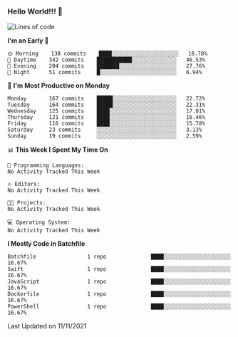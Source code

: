 ### Hello World!!! 👋

<!--
**kekotek/kekotek** is a ✨ _special_ ✨ repository because its `README.md` (this file) appears on your GitHub profile.

Here are some ideas to get you started:

- 🔭 I’m currently working on ...
- 🌱 I’m currently learning ...
- 👯 I’m looking to collaborate on ...
- 🤔 I’m looking for help with ...
- 💬 Ask me about ...
- 📫 How to reach me: ...
- 😄 Pronouns: ...
- ⚡ Fun fact: ...
-->

<!--START_SECTION:waka-->
![Lines of code](https://img.shields.io/badge/From%20Hello%20World%20I%27ve%20Written-18753%20lines%20of%20code-blue)

**I'm an Early 🐤** 

```text
🌞 Morning    138 commits    ████░░░░░░░░░░░░░░░░░░░░░   18.78% 
🌆 Daytime    342 commits    ███████████░░░░░░░░░░░░░░   46.53% 
🌃 Evening    204 commits    ███████░░░░░░░░░░░░░░░░░░   27.76% 
🌙 Night      51 commits     █░░░░░░░░░░░░░░░░░░░░░░░░   6.94%

```
📅 **I'm Most Productive on Monday** 

```text
Monday       167 commits    █████░░░░░░░░░░░░░░░░░░░░   22.72% 
Tuesday      164 commits    █████░░░░░░░░░░░░░░░░░░░░   22.31% 
Wednesday    125 commits    ████░░░░░░░░░░░░░░░░░░░░░   17.01% 
Thursday     121 commits    ████░░░░░░░░░░░░░░░░░░░░░   16.46% 
Friday       116 commits    ████░░░░░░░░░░░░░░░░░░░░░   15.78% 
Saturday     23 commits     ░░░░░░░░░░░░░░░░░░░░░░░░░   3.13% 
Sunday       19 commits     ░░░░░░░░░░░░░░░░░░░░░░░░░   2.59%

```


📊 **This Week I Spent My Time On** 

```text
💬 Programming Languages: 
No Activity Tracked This Week

🔥 Editors: 
No Activity Tracked This Week

🐱‍💻 Projects: 
No Activity Tracked This Week

💻 Operating System: 
No Activity Tracked This Week

```

**I Mostly Code in Batchfile** 

```text
Batchfile                1 repo              ████░░░░░░░░░░░░░░░░░░░░░   16.67% 
Swift                    1 repo              ████░░░░░░░░░░░░░░░░░░░░░   16.67% 
JavaScript               1 repo              ████░░░░░░░░░░░░░░░░░░░░░   16.67% 
Dockerfile               1 repo              ████░░░░░░░░░░░░░░░░░░░░░   16.67% 
PowerShell               1 repo              ████░░░░░░░░░░░░░░░░░░░░░   16.67%

```



 Last Updated on 11/11/2021
<!--END_SECTION:waka-->
